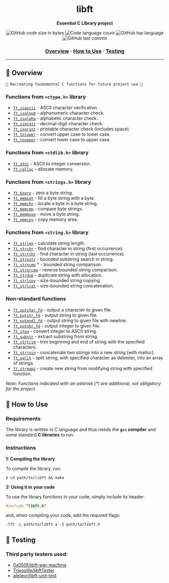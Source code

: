 <h1 align="center">
	libft
</h1>

<p align="center">
	<b>Essential C Library project</b><br>
</p>

<p align="center">
	<img alt="GitHub code size in bytes" src="https://img.shields.io/github/languages/code-size/romanmikh/42?color=yellow" />
	<img alt="Code language count" src="https://img.shields.io/github/languages/count/romanmikh/42?color=yellow" />
	<img alt="GitHub top language" src="https://img.shields.io/github/languages/top/romanmikh/42?color=yellow" />
	<img alt="GitHub last commit" src="https://img.shields.io/github/last-commit/romanmikh/42?color=yellow" />
</p>

<h3 align="center">
	<a href="#Overview">Overview</a>
	<span> · </span>
	<a href="#How-to-Use">How to Use</a>
	<span> · </span>
	<a href="#Testing">Testing</a>
</h3>

---
<a name="Overview"></a>
## 🧭 Overview

	🌟 Recreating fundamental C functions for future project use 🌟

### Functions from `<ctype.h>` library

* [`ft_isascii`](src/ft_isascii.c)			- ASCII character verification.
* [`ft_isalnum`](src/ft_isalnum.c)			- alphanumeric character check.
* [`ft_isalpha`](src/ft_isalpha.c)			- alphabetic character check.
* [`ft_isdigit`](src/ft_isdigit.c)			- decimal-digit character check.
* [`ft_isprint`](src/ft_isprint.c)			- printable character check (includes space).
* [`ft_tolower`](src/ft_tolower.c)			- convert upper case to lower case.
* [`ft_toupper`](src/ft_toupper.c)			- convert lower case to upper case.

### Functions from `<stdlib.h>` library

* [`ft_atoi`](src/ft_atoi.c)		- ASCII to integer conversion.
* [`ft_calloc`](src/ft_calloc.c)	- allocate memory.

### Functions from `<strings.h>` library

* [`ft_bzero`](src/ft_bzero.c)		- zero a byte string.
* [`ft_memset`](src/ft_memset.c)		- fill a byte string with a byte.
* [`ft_memchr`](src/ft_memchr.c)		- locate a byte in a byte string.
* [`ft_memcmp`](src/ft_memcmp.c)		- compare byte strings.
* [`ft_memmove`](src/ft_memmove.c)	- move a byte string.
* [`ft_memcpy`](src/ft_memcpy.c)		- copy memory area.

### Functions from `<string.h>` library

* [`ft_strlen`](src/ft_strlen.c)				- calculate string length.
* [`ft_strchr`](src/ft_strchr.c)				- find character in string (first occurrence).
* [`ft_strrchr`](src/ft_strrchr.c)			- find character in string (last occurrence).
* [`ft_strnstr`](src/ft_strnstr.c)			- bounded substring search in string.
* [`ft_strncmp`](src/ft_strncmp.c) *		- bounded string comparison.
* [`ft_strnrcmp`](src/ft_strnrcmp.c)		- reverse bounded string comparison.
* [`ft_strdup`](src/ft_strdup.c)				- duplicate string with allocation.
* [`ft_strlcpy`](src/ft_strlcpy.c)			- size-bounded string copying.
* [`ft_strlcat`](src/ft_strlcat.c)			- size-bounded string concatenation.

### Non-standard functions

* [`ft_putchar_fd`](src/ft_putchar_fd.c)		- output a character to given file.
* [`ft_putstr_fd`](src/ft_putstr_fd.c)		- output string to given file.
* [`ft_putendl_fd`](src/ft_putendl_fd.c)		- output string to given file with newline.
* [`ft_putnbr_fd`](src/ft_putnbr_fd.c)		- output integer to given file.
* [`ft_itoa`](src/ft_itoa.c)					- convert integer to ASCII string.
* [`ft_substr`](src/ft_substr.c)				- extract substring from string.
* [`ft_strtrim`](src/ft_strtrim.c)			- trim beginning and end of string with the specified characters.
* [`ft_strjoin`](src/ft_strjoin.c)			- concatenate two strings into a new string (with malloc).
* [`ft_split`](src/ft_split.c)				- split string, with specified character as delimiter, into an array of strings.
* [`ft_strmapi`](src/ft_strmapi.c)			- create new string from modifying string with specified function.

_Note: Functions indicated with an asterisk (*) are additional, not obligatory for the project._

<a name="How-to-Use"></a>
## 🚀 How to Use

### Requirements

The library is written in C language and thus needs the **`gcc` compiler** and some standard **C libraries** to run.

### Instructions

**1: Compiling the library**

To compile the library, run:

```shell
$ cd path/to/libft && make
```

**2: Using it in your code**

To use the library functions in your code, simply include its header:

```C
#include "libft.h"
```

and, when compiling your code, add the required flags:

```shell
-lft -L path/to/libft.a -I path/to/libft.h
```

<a name="Testing"></a>
## 💯 Testing

### Third party testers used:

* [0x050f/libft-war-machine](https://github.com/0x050f/libft-war-machine)
* [Tripouille/libftTester](https://github.com/Tripouille/libftTester)
* [alelievr/libft-unit-test](https://github.com/alelievr/libft-unit-test)
